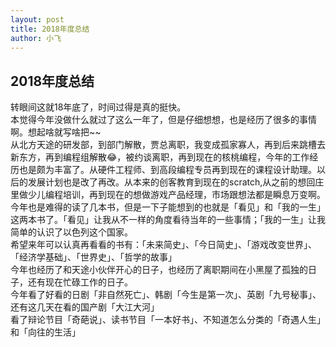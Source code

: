 ```yaml
---
layout: post
title: 2018年度总结
author: 小飞
---
```


## 2018年度总结
转眼间这就18年底了，时间过得是真的挺快。  
本觉得今年没做什么就过了这么一年了，但是仔细想想，也是经历了很多的事情啊。想起啥就写啥把~~  
从北方天途的研发部，到部门解散，贾总离职，我变成孤家寡人，再到后来跳槽去新东方，再到编程组解散😂，被约谈离职，再到现在的核桃编程，今年的工作经历也是颇为丰富了。从硬件工程师、到高段编程专员再到现在的课程设计助理。以后的发展计划也是改了再改。从本来的创客教育到现在的scratch,从之前的想回庄里做少儿编程培训，再到现在的想做游戏产品经理，市场跟想法都是瞬息万变啊。  
今年也是难得的读了几本书，但是一下子能想到的也就是「看见」和「我的一生」这两本书了。「看见」让我从不一样的角度看待当年的一些事情；「我的一生」让我简单的认识了以色列这个国家。   
希望来年可以认真再看看的书有：「未来简史」、「今日简史」、「游戏改变世界」、「经济学基础」、「世界史」、「哲学的故事」  
今年也经历了和天途小伙伴开心的日子，也经历了离职期间在小黑屋了孤独的日子，还有现在忙碌工作的日子。  
今年看了好看的日剧「非自然死亡」、韩剧「今生是第一次」、英剧「九号秘事」、还有这几天在看的国产剧「大江大河」  
看了辩论节目「奇葩说」、读书节目「一本好书」、不知道怎么分类的「奇遇人生」和「向往的生活」
